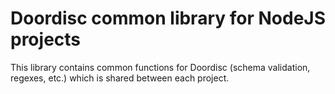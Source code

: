 # Doordisc common library for NodeJS projects

This library contains common functions for Doordisc (schema validation, regexes, etc.) which is shared between each project.
